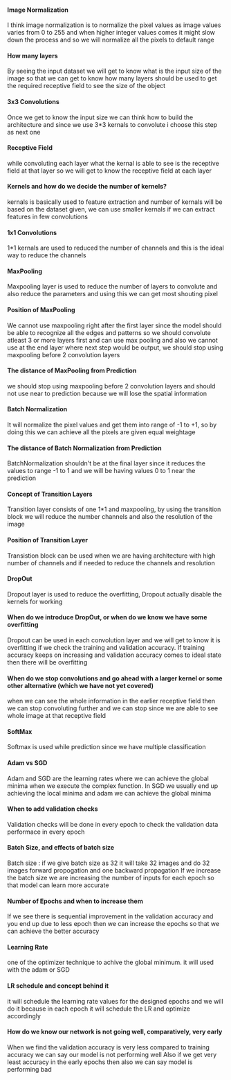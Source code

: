 #### Image Normalization
I think image normalization is to normalize the pixel values as image values varies from 0 to 255 and when higher integer values comes it might slow down the process and so we will normalize all the pixels to default range

#### How many layers
By seeing the input dataset we will get to know what is the input size of the image so that we can get to know how many layers should be used to get the required receptive field to see the size of the object

#### 3x3 Convolutions
Once we get to know the input size we can think how to build the architecture and since we use 3*3 kernals to convolute i choose this step as next one

#### Receptive Field
while convoluting each layer what the kernal is able to see is the receptive field at that layer so we will get to know the receptive field at each layer

#### Kernels and how do we decide the number of kernels?
kernals is basically used to feature extraction and number of kernals will be based on the dataset given, we can use smaller kernals if we can extract features in few convolutions

#### 1x1 Convolutions
1*1 kernals are used to reduced the number of channels and this is the ideal way to reduce the channels

#### MaxPooling
Maxpooling layer is used to reduce the number of layers to convolute and also reduce the parameters and using this we can get most shouting pixel

#### Position of MaxPooling
We cannot use maxpooling right after the first layer since the model should be able to recognize all the edges and patterns so we should convolute atleast 3 or more layers first and can use max pooling and also we cannot use at the end layer where next step would be output, we should stop using maxpooling before 2 convolution layers

#### The distance of MaxPooling from Prediction
we should stop using maxpooling before 2 convolution layers and should not use near to prediction because we will lose the spatial information

#### Batch Normalization
It will normalize the pixel values and get them into range of -1 to +1, so by doing this we can achieve all the pixels are given equal weightage

#### The distance of Batch Normalization from Prediction
BatchNormalization shouldn't be at the final layer since it reduces the values to range -1 to 1 and we will be having values 0 to 1 near the prediction

#### Concept of Transition Layers
Transition layer consists of one 1*1 and maxpooling, by using the transition block we will reduce the number channels and also the resolution of the image

#### Position of Transition Layer
Transistion block can be used when we are having architecture with high number of channels and if needed to reduce the channels and resolution

#### DropOut
Dropout layer is used to reduce the overfitting, Dropout actually disable the kernels for working 

#### When do we introduce DropOut, or when do we know we have some overfitting
Dropout can be used in each convolution layer and we will get to know it is overfitting if we check the training and validation accuracy. If training accuracy keeps on increasing and validation accuracy comes to ideal state then there will be overfitting

#### When do we stop convolutions and go ahead with a larger kernel or some other alternative (which we have not yet covered)
when we can see the whole information in the earlier receptive field then we can stop convoluting further and we can stop since we are able to see whole image at that receptive field

#### SoftMax
Softmax is used while prediction since we have multiple classification

#### Adam vs SGD
Adam and SGD are the learning rates where we can achieve the global minima when we execute the complex function. In SGD we usually end up achieving the local minima and adam we can achieve the global minima

#### When to add validation checks
Validation checks will be done in every epoch to check the validation data performace in every epoch

#### Batch Size, and effects of batch size
Batch size : if we give batch size as 32 it will take 32 images and do 32 images forward propogation and one backward propagation
If we increase the batch size we are increasing the number of inputs for each epoch so that model can learn more accurate

#### Number of Epochs and when to increase them
If we see there is sequential improvement in the validation accuracy and you end up due to less epoch then we can increase the epochs so that we can achieve the better accuracy

#### Learning Rate
one of the optimizer technique to achive the global minimum. it will used with the adam or SGD

#### LR schedule and concept behind it
it will schedule the learning rate values for the designed epochs and we will do it because in each epoch it will schedule the LR and optimize accordingly

#### How do we know our network is not going well, comparatively, very early
When we find the validation accuracy is very less compared to training accuracy we can say our model is not performing well 
Also if we get very least accuracy in the early epochs then also we can say model is performing bad






